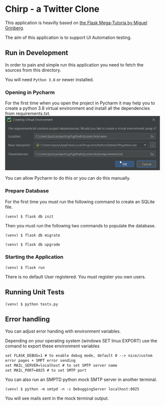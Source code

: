 # Chirp - a Twitter Clone
This application is heavilly based on
[the Flask Mega-Tutoria by Miguel Grinberg](https://blog.miguelgrinberg.com/post/the-flask-mega-tutorial-part-i-hello-world).

The aim of this application is to support UI Automation testing.

## Run in Development
In order to pain and simple run this application you need to fetch the sources from this directory.

You will need `Python 3.8` or newer installed.

### Opening in Pycharm
For the first time when you open the project in Pycharm it may help you to create a python 3.8
virtual environment and install all the dependencies from requirements.txt.
![](assets/markdown-img-paste-20210313142904860.png)

You can allow Pycharm to do this or you can do this manually.

### Prepare Database
For the first time you must run the following command to create an SQLite file.
```commandline
(venv) $ flask db init
```

Then you must run the following two commands to populate the database.
```commandline
(venv) $ flask db migrate
```

```commandline
(venv) $ flask db upgrade
```

### Starting the Application
```commandline
(venv) $ flask run
```

There is no default User registered. You must register you own users.

## Running Unit Tests
```
(venv) $ python tests.py
```


## Error handling
You can adjust error handing with environment variables.

Depending on your operating system (windows SET linux EXPORT) use the comand to
export these environment variables
```
set FLASK_DEBUG=1 # to enable debug mode, default 0 --> nice/custom error pages + SMPT error sending
set MAIL_SERVER=localhost # to set SMTP server name
set MAIL_PORT=8025 # to set SMTP port
```

You can also run an SMPTD python mock SMTP server in another terminal.
```
(venv) $ python -m smtpd -n -c DebuggingServer localhost:8025
```

You will see mails sent in the mock terminal output.
